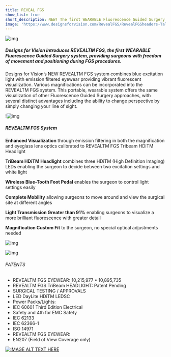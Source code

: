 ```yaml
---
title: REVEAL FGS
show_list: true
short_description: NEW! The first WEARABLE Fluorescence Guided Surgery system, providing surgeons with freedom of movement during FGS procedures.
image: 'https://www.designsforvision.com/RevealFGS/RevealFGSheaders-Tall900.gif'
---
```


![img](https://www.designsforvision.com/RevealFGS/RevealFGSheaders-Tall900.gif)

##### Designs for Vision introduces REVEALTM FGS, the first WEARABLE Fluorescence Guided Surgery system, providing surgeons with freedom of movement and positioning during FGS procedures.

Designs for Vision’s NEW REVEALTM FGS system combines blue excitation light with emission filtered eyewear providing vibrant fluorescent visualization. Various magnifications can be incorporated into the REVEALTM FGS system. This portable, wearable system offers the same visualization of other Fluorescence Guided Surgery approaches, with several distinct advantages including the ability to change perspective by simply changing your line of sight.

!![img](https://www.designsforvision.com/RevealFGS/2SurgeonsHands.png)

##### REVEALTM FGS System

**Enhanced Visualization** through emission filtering in both the magnification and eyeglass lens optics calibrated to REVEALTM FGS Tribeam HDiTM Headlight

**TriBeam HDiTM Headlight** combines three HDiTM (High Definition Imaging) LEDs enabling the surgeon to decide between two excitation settings and white light

**Wireless Blue-Tooth Foot Pedal** enables the surgeon to control light settings easily

**Complete Mobility** allowing surgeons to move around and view the surgical site at different angles

**Light Transmission Greater than 91%** enabling surgeons to visualize a more brilliant fluorescence with greater detail

**Magnification Custom Fit** to the surgeon, no special optical adjustments needed

![img](https://www.designsforvision.com/RevealFGS/LightOn-Off-ANI.gif)

![img](https://www.designsforvision.com/RevealFGS/RevealFGSsystem.png)

###### PATENTS

- REVEALTM FGS EYEWEAR: 10,215,977 • 10,895,735
- REVEALTM FGS TriBeam HEADLIGHT: Patent Pending
- SURGICAL TESTING / APPROVALS
- LED DayLite HDiTM LEDSC
- Power Packs/Lights:
- IEC 60601 Third Edition Electrical
- Safety and 4th for EMC Safety
- IEC 62133
- IEC 62366-1
- ISO 14971
- REVEALTM FGS EYEWEAR:
- EN207 (Field of View Coverage only)

[![IMAGE ALT TEXT HERE](https://img.youtube.com/vi/FbmMyOQ80LE/0.jpg)](https://www.youtube.com/watch?v=FbmMyOQ80LE)
